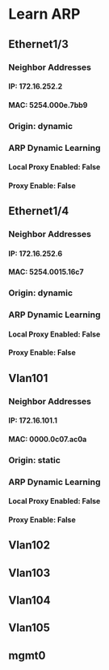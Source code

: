 
# Learn ARP
## Ethernet1/3
### Neighbor Addresses
#### IP: 172.16.252.2
#### MAC: 5254.000e.7bb9
### Origin: dynamic
### ARP Dynamic Learning
#### Local Proxy Enabled: False
#### Proxy Enable: False
## Ethernet1/4
### Neighbor Addresses
#### IP: 172.16.252.6
#### MAC: 5254.0015.16c7
### Origin: dynamic
### ARP Dynamic Learning
#### Local Proxy Enabled: False
#### Proxy Enable: False
## Vlan101
### Neighbor Addresses
#### IP: 172.16.101.1
#### MAC: 0000.0c07.ac0a
### Origin: static
### ARP Dynamic Learning
#### Local Proxy Enabled: False
#### Proxy Enable: False
## Vlan102
## Vlan103
## Vlan104
## Vlan105
## mgmt0